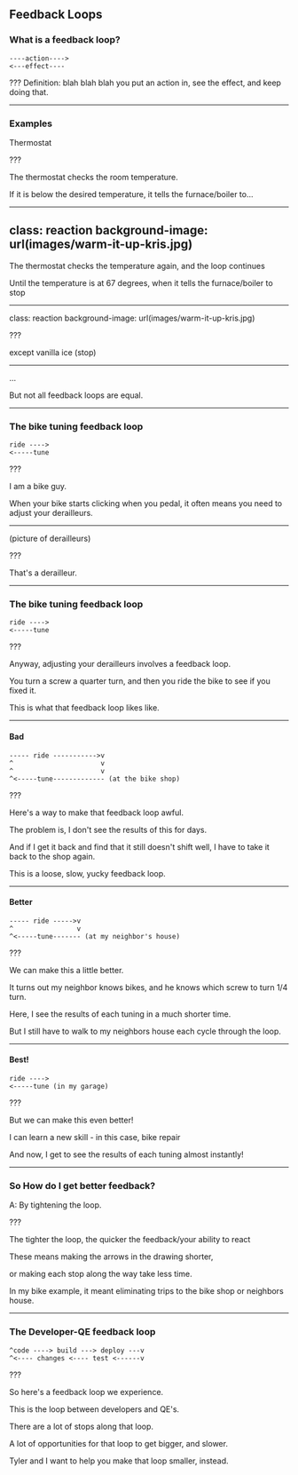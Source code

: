 
## Feedback Loops

### What is a feedback loop?

```
----action---->
<---effect----
```

???
Definition: blah blah blah you put an action in, see the effect, and keep doing that.

---

### Examples

Thermostat

???

The thermostat checks the room temperature.

If it is below the desired temperature, it tells the furnace/boiler to... 

---
class: reaction
background-image: url(images/warm-it-up-kris.jpg)
---

The thermostat checks the temperature again, and the loop continues

Until the temperature is at 67 degrees, when it tells the furnace/boiler to stop

---
class: reaction
background-image: url(images/warm-it-up-kris.jpg)

??? 

except vanilla ice (stop)

---

...

But not all feedback loops are equal. 

---

### The bike tuning feedback loop

```
ride ----> 
<-----tune
```

???

I am a bike guy. 

When your bike starts clicking when you pedal, it often means you need to adjust your derailleurs.
 
---

(picture of derailleurs)

???

That's a derailleur.

---

### The bike tuning feedback loop

```
ride ----> 
<-----tune
```

???

Anyway, adjusting your derailleurs involves a feedback loop. 

You turn a screw a quarter turn, and then you ride the bike to see if you fixed it.

This is what that feedback loop likes like.
 
---

#### Bad

```
----- ride ----------->v 
^                      v
^                      v
^<-----tune------------- (at the bike shop)
```

???

Here's a way to make that feedback loop awful.

The problem is, I don't see the results of this for days.

And if I get it back and find that it still doesn't shift well, I have to take it back to the shop again.

This is a loose, slow, yucky feedback loop.

---

#### Better

```
----- ride ----->v 
^                v
^<-----tune------- (at my neighbor's house)
```

???

We can make this a little better.

It turns out my neighbor knows bikes, and he knows which screw to turn 1/4 turn. 

Here, I see the results of each tuning in a much shorter time.

But I still have to walk to my neighbors house each cycle through the loop. 

---

#### Best!

```
ride ----> 
<-----tune (in my garage)
```

???

But we can make this even better!

I can learn a new skill - in this case, bike repair

And now, I get to see the results of each tuning almost instantly!

---

### So How do I get better feedback?

A: By tightening the loop.

???

The tighter the loop, the quicker the feedback/your ability to react

These means making the arrows in the drawing shorter,

or making each stop along the way take less time.

In my bike example, it meant eliminating trips to the bike shop or neighbors house.

---

### The Developer-QE feedback loop

```
^code ----> build ---> deploy ---v
^<---- changes <---- test <------v
```

???

So here's a feedback loop we experience.

This is the loop between developers and QE's.

There are a lot of stops along that loop.

A lot of opportunities for that loop to get bigger, and slower.

Tyler and I want to help you make that loop smaller, instead.
